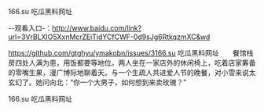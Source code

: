166.su 吃瓜黑料网址

--观看入口-：http://www.baidu.com/link?url=3VrBLXlO5XxnMcrZEiTidYCfCWF-0d9sJg6RtkqzmXC&wd

https://github.com/gtghyu/ymakobn/issues/3166.su 吃瓜黑料网址　　餐馆栈房四处人满为患，用饭都要等地位。两人坐在一家店外的休闲椅上，吃着店家筹备的零嘴生果，漫广博际地聊着天。与一个生疏人共进爱人节的晚餐，对小雪来说太玄幻了。她问向北：“你一个大男子，如何想到来卖玫瑰？”

166.su 吃瓜黑料网址
